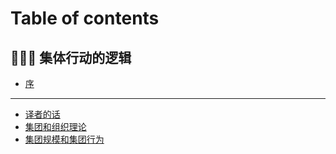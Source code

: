 # Table of contents

## 🧑‍🤝‍🧑 集体行动的逻辑 <a href="#the-logic-of-collective-action" id="the-logic-of-collective-action"></a>

* [序](README.md)

***

* [译者的话](yi-zhe-de-hua.md)
* [集团和组织理论](ji-tuan-he-zu-zhi-li-lun.md)
* [集团规模和集团行为](ji-tuan-gui-mo-he-ji-tuan-xing-wei.md)
